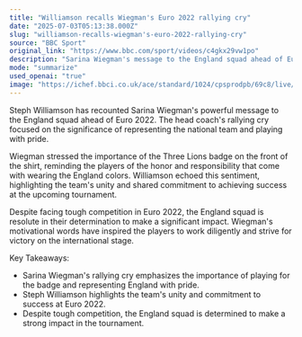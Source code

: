 ```yaml
---
title: "Williamson recalls Wiegman's Euro 2022 rallying cry"
date: "2025-07-03T05:13:38.000Z"
slug: "williamson-recalls-wiegman's-euro-2022-rallying-cry"
source: "BBC Sport"
original_link: "https://www.bbc.com/sport/videos/c4gkx29vw1po"
description: "Sarina Wiegman's message to the England squad ahead of Euro 2022 focused on the significance of representing the national team with pride and honor. Steph Williamson echoed this sentiment, emphasizing the team's unity and shared commitment to success. Despite facing tough competition, the England squad is motivated to make a significant impact at the upcoming tournament, inspired by Wiegman's words."
mode: "summarize"
used_openai: "true"
image: "https://ichef.bbci.co.uk/ace/standard/1024/cpsprodpb/69c8/live/6455e6e0-4dc6-11f0-a466-d54f65b60deb.jpg"
---
```


Steph Williamson has recounted Sarina Wiegman's powerful message to the England squad ahead of Euro 2022. The head coach's rallying cry focused on the significance of representing the national team and playing with pride.

Wiegman stressed the importance of the Three Lions badge on the front of the shirt, reminding the players of the honor and responsibility that come with wearing the England colors. Williamson echoed this sentiment, highlighting the team's unity and shared commitment to achieving success at the upcoming tournament.

Despite facing tough competition in Euro 2022, the England squad is resolute in their determination to make a significant impact. Wiegman's motivational words have inspired the players to work diligently and strive for victory on the international stage.

Key Takeaways:
- Sarina Wiegman's rallying cry emphasizes the importance of playing for the badge and representing England with pride.
- Steph Williamson highlights the team's unity and commitment to success at Euro 2022.
- Despite tough competition, the England squad is determined to make a strong impact in the tournament.